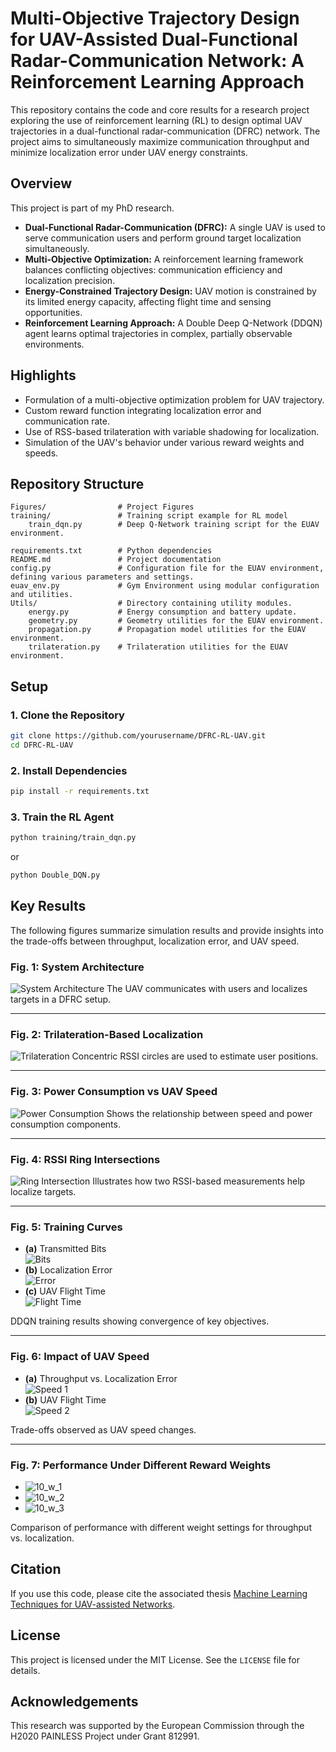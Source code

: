 # Multi-Objective Trajectory Design for UAV-Assisted Dual-Functional Radar-Communication Network: A Reinforcement Learning Approach

This repository contains the code and core results for a research project exploring the use of reinforcement learning (RL) to design optimal UAV trajectories in a dual-functional radar-communication (DFRC) network. The project aims to simultaneously maximize communication throughput and minimize localization error under UAV energy constraints.

## Overview

This project is part of my PhD research.
- **Dual-Functional Radar-Communication (DFRC):** A single UAV is used to serve communication users and perform ground target localization simultaneously.
- **Multi-Objective Optimization:** A reinforcement learning framework balances conflicting objectives: communication efficiency and localization precision.
- **Energy-Constrained Trajectory Design:** UAV motion is constrained by its limited energy capacity, affecting flight time and sensing opportunities.
- **Reinforcement Learning Approach:** A Double Deep Q-Network (DDQN) agent learns optimal trajectories in complex, partially observable environments.

## Highlights

- Formulation of a multi-objective optimization problem for UAV trajectory.
- Custom reward function integrating localization error and communication rate.
- Use of RSS-based trilateration with variable shadowing for localization.
- Simulation of the UAV's behavior under various reward weights and speeds.

## Repository Structure

```
Figures/                # Project Figures
training/               # Training script example for RL model
    train_dqn.py        # Deep Q-Network training script for the EUAV environment.

requirements.txt        # Python dependencies
README.md               # Project documentation
config.py               # Configuration file for the EUAV environment, defining various parameters and settings.
euav_env.py             # Gym Environment using modular configuration and utilities.
Utils/                  # Directory containing utility modules.
    energy.py           # Energy consumption and battery update.
    geometry.py         # Geometry utilities for the EUAV environment.
    propagation.py      # Propagation model utilities for the EUAV environment.
    trilateration.py    # Trilateration utilities for the EUAV environment.
```

## Setup

### 1. Clone the Repository

```bash
git clone https://github.com/yourusername/DFRC-RL-UAV.git
cd DFRC-RL-UAV
```

### 2. Install Dependencies

```bash
pip install -r requirements.txt
```

### 3. Train the RL Agent

```bash
python training/train_dqn.py
```

or

```bash
python Double_DQN.py
```

## Key Results

The following figures summarize simulation results and provide insights into the trade-offs between throughput, localization error, and UAV speed.

### **Fig. 1: System Architecture**
![System Architecture](Figures/fig1.png)
The UAV communicates with users and localizes targets in a DFRC setup.

---

### **Fig. 2: Trilateration-Based Localization**
![Trilateration](Figures/fig2.png)
Concentric RSSI circles are used to estimate user positions.

---

### **Fig. 3: Power Consumption vs UAV Speed**
![Power Consumption](Figures/speed_fig.png)
Shows the relationship between speed and power consumption components.

---

### **Fig. 4: RSSI Ring Intersections**
![Ring Intersection](Figures/fig_4.png)
Illustrates how two RSSI-based measurements help localize targets.

---

### **Fig. 5: Training Curves**
- **(a)** Transmitted Bits  
![Bits](Figures/my_figure_1.png)
- **(b)** Localization Error  
![Error](Figures/my_figure_2.png)
- **(c)** UAV Flight Time  
  ![Flight Time](Figures/my_figure_4.png)

DDQN training results showing convergence of key objectives.

---

### **Fig. 6: Impact of UAV Speed**
- **(a)** Throughput vs. Localization Error  
  ![Speed 1](Figures/new_fig_1.png)
- **(b)** UAV Flight Time  
  ![Speed 2](Figures/new_fig_2.png)

Trade-offs observed as UAV speed changes.

---

### **Fig. 7: Performance Under Different Reward Weights**
- ![10_w_1](Figures/10_w_1.png)
- ![10_w_2](Figures/10_w_2.png)
- ![10_w_3](Figures/10_w_3.png)

Comparison of performance with different weight settings for throughput vs. localization.

## Citation

If you use this code, please cite the associated thesis [Machine Learning Techniques for UAV-assisted Networks](https://theses.hal.science/tel-03889218/file/118554_SHAHBAZI_2022_archivage.pdf).



## License

This project is licensed under the MIT License. See the `LICENSE` file for details.

## Acknowledgements

This research was supported by the European Commission through the H2020 PAINLESS Project under Grant 812991.
